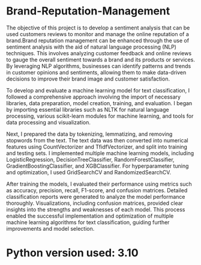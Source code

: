 # Brand-Reputation-Management
The objective of this project is to develop a sentiment analysis that can be used customers reviews to monitor and manage the online reputation of a brand.Brand reputation management can be enhanced through the use of sentiment analysis with the aid of natural language processing (NLP) techniques. This involves analyzing customer feedback and online reviews to gauge the overall sentiment towards a brand and its products or services. By leveraging NLP algorithms, businesses can identify patterns and trends in customer opinions and sentiments, allowing them to make data-driven decisions to improve their brand image and customer satisfaction.


To develop and evaluate a machine learning model for text classification, I followed a comprehensive approach involving the import of necessary libraries, data preparation, model creation, training, and evaluation. I began by importing essential libraries such as NLTK for natural language processing, various scikit-learn modules for machine learning, and tools for data processing and visualization.

Next, I prepared the data by tokenizing, lemmatizing, and removing stopwords from the text. The text data was then converted into numerical features using CountVectorizer and TfidfVectorizer, and split into training and testing sets. I implemented multiple machine learning models, including LogisticRegression, DecisionTreeClassifier, RandomForestClassifier, GradientBoostingClassifier, and XGBClassifier. For hyperparameter tuning and optimization, I used GridSearchCV and RandomizedSearchCV.

After training the models, I evaluated their performance using metrics such as accuracy, precision, recall, F1-score, and confusion matrices. Detailed classification reports were generated to analyze the model performance thoroughly. Visualizations, including confusion matrices, provided clear insights into the strengths and weaknesses of each model. This process enabled the successful implementation and optimization of multiple machine learning algorithms for text classification, guiding further improvements and model selection.

# Python version used: 3.10
